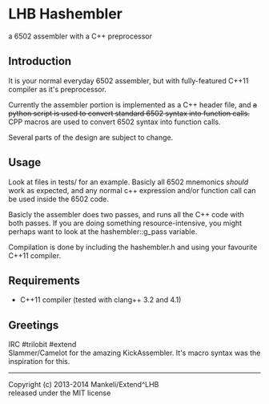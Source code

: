 LHB Hashembler
==============
a 6502 assembler with a C++ preprocessor

Introduction
------------

It is your normal everyday 6502 assembler, but with fully-featured C++11
compiler as it's preprocessor.

Currently the assembler portion is implemented as a C++ header file,
and ~~a python script is used to convert standard 6502 syntax into function calls.~~
CPP macros are used to convert 6502 syntax into function calls.

Several parts of the design are subject to change.


Usage
-----
Look at files in tests/ for an example.
Basicly all 6502 mnemonics _should_ work as expected,
and any normal c++ expression and/or function call can be used
inside the 6502 code.

Basicly the assembler does two passes, and runs all the C++ code
with both passes. If you are doing something resource-intensive,
you might perhaps want to look at the hashembler::g_pass variable.

Compilation is done by including the hashembler.h and using your
favourite C++11 compiler.

Requirements
------------

 - C++11 compiler (tested with clang++ 3.2 and 4.1)

Greetings
------------
IRC #trilobit #extend     
Slammer/Camelot for the amazing KickAssembler. It's macro syntax was the
inspiration for this.

-----

Copyright (c) 2013-2014 Mankeli/Extend^LHB    
released under the MIT license

